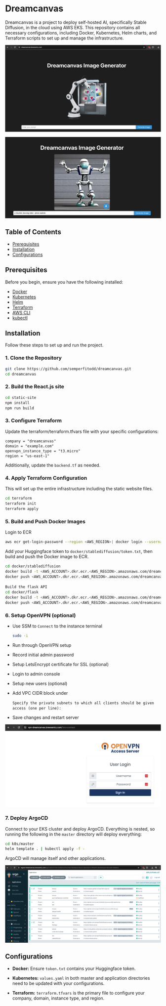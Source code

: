 # Dreamcanvas

Dreamcanvas is a project to deploy self-hosted AI, specifically Stable Diffusion, in the cloud using AWS EKS. This repository contains all necessary configurations, including Docker, Kubernetes, Helm charts, and Terraform scripts to set up and manage the infrastructure.

![website.png](images%2Fwebsite.png)

![generated_image.png](images%2Fgenerated_image.png)

## Table of Contents
- [Prerequisites](#prerequisites)
- [Installation](#installation)
- [Configurations](#configurations)

## Prerequisites
Before you begin, ensure you have the following installed:
- [Docker](https://www.docker.com/)
- [Kubernetes](https://kubernetes.io/)
- [Helm](https://helm.sh/)
- [Terraform](https://www.terraform.io/)
- [AWS CLI](https://aws.amazon.com/cli/)
- [kubectl](https://kubernetes.io/docs/tasks/tools/install-kubectl/)

## Installation
Follow these steps to set up and run the project.

### 1. Clone the Repository
```bash
git clone https://github.com/semperfitodd/dreamcanvas.git
cd dreamcanvas
```

### 2. Build the React.js site
``` bash
cd static-site
npm install
npm run build
```

### 3. Configure Terraform
Update the terraform/terraform.tfvars file with your specific configurations:

```hcl
company = "dreamcanvas"
domain = "example.com"
openvpn_instance_type = "t3.micro"
region = "us-east-1"
```
Additionally, update the `backend.tf` as needed.

### 4. Apply Terraform Configuration
This will set up the entire infrastructure including the static website files.

```bash
cd terraform
terraform init
terraform apply
```
### 5. Build and Push Docker Images
Login to ECR
```bash
aws ecr get-login-password --region <AWS_REGION>| docker login --username AWS --password-stdin <AWS_ACCOUNT>.dkr.ecr.<AWS_REGION>.amazonaws.com
```

Add your Huggingface token to `docker/stablediffusion/token.txt`, then build and push the Docker image to ECR.
```bash
cd docker/stablediffusion
docker build -t <AWS_ACCOUNT>.dkr.ecr.<AWS_REGION>.amazonaws.com/dreamcanvas_stablediffusion:0 .
docker push <AWS_ACCOUNT>.dkr.ecr.<AWS_REGION>.amazonaws.com/dreamcanvas_stablediffusion:0

Build the flask API
cd docker/flask
docker build -t <AWS_ACCOUNT>.dkr.ecr.<AWS_REGION>.amazonaws.com/dreamcanvas_flaskapp:0 .
docker push <AWS_ACCOUNT>.dkr.ecr.<AWS_REGION>.amazonaws.com/dreamcanvas_flaskapp:0
```

### 6. Setup OpenVPN (optional)
* Use SSM to `Connect` to the instance terminal
    ```bash
    sudo -i
    ```
* Run through OpenVPN setup
* Record initial admin password
* Setup LetsEncrypt certificate for SSL (optional)
* Login to admin console
* Setup new users (optional)
* Add VPC CIDR block under
  
  `Specify the private subnets to which all clients should be given access (one per line):`
* Save changes and restart server

![openvpn.png](images%2Fopenvpn.png)

### 7. Deploy ArgoCD
Connect to your EKS cluster and deploy ArgoCD. Everything is nested, so running the following in the `master` directory will deploy everything:
```bash
cd k8s/master
helm template . | kubectl apply -f -
```
ArgoCD will manage itself and other applications.

![argocd.png](images%2Fargocd.png)

## Configurations
* **Docker:** Ensure `token.txt` contains your Huggingface token.
 
* **Kubernetes:** `values.yaml` in both master and application directories need to be updated with your configurations.

* **Terraform:** `terraform.tfvars` is the primary file to configure your company, domain, instance type, and region.
